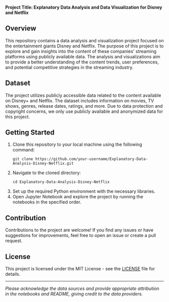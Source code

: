 **Project Title: Explanatory Data Analysis and Data Visualization for Disney and Netflix**

## Overview
This repository contains a data analysis and visualization project focused on the entertainment giants Disney and Netflix. The purpose of this project is to explore and gain insights into the content of these companies' streaming platforms using publicly available data. The analysis and visualizations aim to provide a better understanding of the content trends, user preferences, and potential competitive strategies in the streaming industry.

## Dataset
The project utilizes publicly accessible data related to the content available on Disney+ and Netflix. The dataset includes information on movies, TV shows, genres, release dates, ratings, and more. Due to data protection and copyright concerns, we only use publicly available and anonymized data for this project.



## Getting Started
1. Clone this repository to your local machine using the following command:
   ```
   git clone https://github.com/your-username/Explanatory-Data-Analysis-Disney-Netflix.git
   ```
2. Navigate to the cloned directory:
   ```
   cd Explanatory-Data-Analysis-Disney-Netflix
   ```
3. Set up the required Python environment with the necessary libraries.
4. Open Jupyter Notebook and explore the project by running the notebooks in the specified order.

## Contribution
Contributions to the project are welcome! If you find any issues or have suggestions for improvements, feel free to open an issue or create a pull request.

## License
This project is licensed under the MIT License - see the [LICENSE](LICENSE) file for details.

---

*Please acknowledge the data sources and provide appropriate attribution in the notebooks and README, giving credit to the data providers.*
